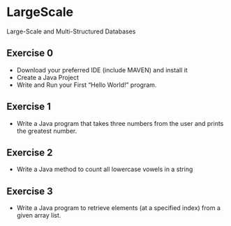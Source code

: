 # LargeScale
Large-Scale and Multi-Structured Databases

## Exercise 0
* Download your preferred IDE (include MAVEN) and install it
* Create a Java Project
* Write and Run your First “Hello World!” program.

## Exercise 1
* Write a Java program that takes three numbers from the user and prints the greatest number.

## Exercise 2
* Write a Java method to count all lowercase vowels in a string


## Exercise 3
* Write a Java program to retrieve elements (at a specified index) from a given array list.
